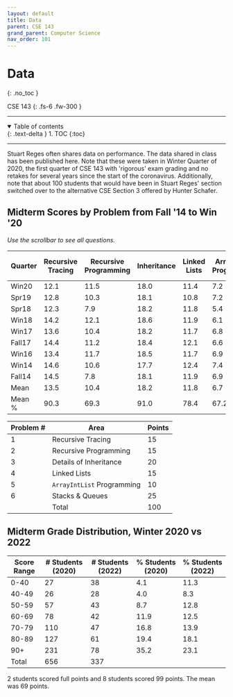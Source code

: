 ```yaml
---
layout: default
title: Data
parent: CSE 143
grand_parent: Computer Science
nav_order: 101
---
```


# Data
{: .no_toc }

CSE 143
{: .fs-6 .fw-300 }

---

<details open markdown="block">
  <summary>
    Table of contents
  </summary>
  {: .text-delta }
1. TOC
{:toc}
</details>

---

Stuart Reges often shares data on performance. The data shared in class has been published here. Note that these were taken in Winter Quarter of 2020, the first quarter of CSE 143 with 'rigorous' exam grading and no retakes for several years since the start of the coronavirus. Additionally, note that about 100 students that would have been in Stuart Reges' section switched over to the alternative CSE Section 3 offered by Hunter Schafer.

## Midterm Scores by Problem from Fall '14 to Win '20

*Use the scrollbar to see all questions.*

| Quarter | Recursive Tracing | Recursive Programming | Inheritance | Linked Lists | ArrayIntList Programming | Stacks & Queues | Total |
| --- | --- | --- | --- | --- | --- | --- | --- |
| Win20 | 12.1 | 11.5 | 18.0 | 11.4 | 7.2 | 18.1 | 78.2 |
| Spr19 | 12.8 | 10.3 | 18.1 | 10.8 | 7.2 | 14.6 | 73.8 |
| Spr18 | 12.3 | 7.9 | 18.2 | 11.8 | 5.4 | 16.1 | 71.7 |
| Win18 |14.2 | 12.1 | 18.6 | 11.9 | 6.1 | 17.1 | 79.9 |
| Win17 | 13.6 | 10.4 | 18.2 | 11.7 | 6.8 | 15.8 | 76.6 |
| Fall17 | 14.4 | 11.2 | 18.4 | 12.1 | 6.6 | 18.7 | 81.4 |
| Win16 | 13.4 | 11.7 | 18.5 | 11.7 | 6.9 | 19.9 | 82.2 |
| Win14 | 14.6 | 10.6 | 17.7 | 12.4 | 7.4 | 14.7 | 77.3 |
| Fall14 | 14.5 | 7.8 | 18.1 | 11.9 | 6.9 | 20.7 | 79.9 |
| Mean | 13.5 | 10.4 | 18.2 | 11.8 | 6.7 | 17.3 | 77.9 |
| Mean % | 90.3 | 69.3 | 91.0 | 78.4 | 67.2 | 69.2 | 77.9 |


| Problem # | Area | Points |
| --- | --- | --- |
| 1 | Recursive Tracing | 15 |
| 2 | Recursive Programming | 15 |
| 3 | Details of Inheritance | 20 |
| 4 | Linked Lists | 15 |
| 5 | `ArrayIntList` Programming | 10 |
| 6 | Stacks & Queues | 25 |
| | Total | 100 |

## Midterm Grade Distribution, Winter 2020 vs 2022

| Score Range | # Students (2020) | # Students (2022) | % Students (2020) | % Students (2022) |
| --- | --- | --- | --- | --- |
| 0-40 | 27 | 38 | 4.1 | 11.3 |
| 40-49 | 26 | 28 | 4.0 | 8.3 |
| 50-59 | 57 | 43 | 8.7 | 12.8 |
| 60-69 | 78 | 42 | 11.9 | 12.5 |
| 70-79 | 110 | 47 | 16.8 | 13.9 |
| 80-89 | 127 | 61 | 19.4 | 18.1 |
| 90+ | 231 | 78 | 35.2 | 23.1 |
| Total | 656 | 337 | | |

2 students scored full points and 8 students scored 99 points. The mean was 69 points.
